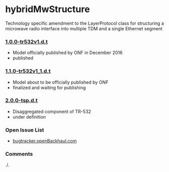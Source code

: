 # hybridMwStructure
Technology specific amendment to the LayerProtocol class for structuring a microwave radio interface into multiple TDM and a single Ethernet segment 

### [1.0.0-tr532v1.d.t](../../tree/TR532v1_0)
- Model officially published by ONF in December 2016
- published

### [1.1.0-tr532v1_1.d.t](../../tree/TR532v1_1)
- Model about to be officially published by ONF
- finalized and waiting for publishing

### [2.0.0-tsp.d.t](../../tree/tsp)
- Disaggregated component of TR-532
- under definition

### Open Issue List
- [bugtracker.openBackhaul.com](https://bugtracker.openBackhaul.com)

### Comments
./.

